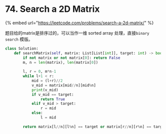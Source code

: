 # 74. Search a 2D Matrix

{% embed url="https://leetcode.com/problems/search-a-2d-matrix/" %}

题目给的matrix是排序过的，可以当作一维 sorted array 处理，直接`binary search` 模版。

```python
class Solution:
    def searchMatrix(self, matrix: List[List[int]], target: int) -> bool:
        if not matrix or not matrix[0]: return False
        m, n = len(matrix), len(matrix[0])
        
        l, r = 0, m*n-1
        while l+1 < r:
            mid = (l+r)//2
            v_mid = matrix[mid//n][mid%n]
            print(v_mid)
            if v_mid == target:
                return True
            elif v_mid > target:
                r = mid
            else:
                l = mid
        
        return matrix[l//n][l%n] == target or matrix[r//n][r%n] == target
```

